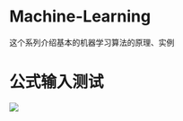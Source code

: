 # Machine-Learning

这个系列介绍基本的机器学习算法的原理、实例


# 公式输入测试

<img src="http://chart.googleapis.com/chart?cht=tx&chl=\Large x=\frac{-b\pm\sqrt{b^2-4ac}}{2a}" style="border:none;">
